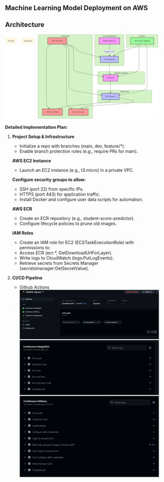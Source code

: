 ## Machine Learning Model Deployment on AWS
## Architecture

![Architecture Diagram](/images/Architecture.png)

**Detailed Implementation Plan:**

 1. **Project Setup & Infrastructure**

     - Initialize a repo with branches (main, dev, feature/*).
     - Enable branch protection rules (e.g., require PRs for main).
       
     **AWS EC2 Instance**
     - Launch an EC2 instance (e.g., t3.micro) in a private VPC.
       
     **Configure security groups to allow:**
     - SSH (port 22) from specific IPs.
     -  HTTPS (port 443) for application traffic.
     -  Install Docker and configure user data scripts for automation.
    
     **AWS ECR**
     -  Create an ECR repository (e.g., student-score-predictor).
     -  Configure lifecycle policies to prune old images.
   
     **IAM Roles**
     -  Create an IAM role for EC2 (ECSTaskExecutionRole) with permissions to:
     -  Access ECR (ecr:*, GetDownloadUrlForLayer).
     -  Write logs to CloudWatch (logs:PutLogEvents).
     -  Retrieve secrets from Secrets Manager (secretsmanager:GetSecretValue).

2. **CI/CD Pipeline**
     - Github Actions
   ![CI/CD Pipeline](/images/ML_CI_CD.PNG)
   ![CI Pipeline](/images/CI.PNG)
   ![CD Pipeline](/images/CD.PNG)

    
